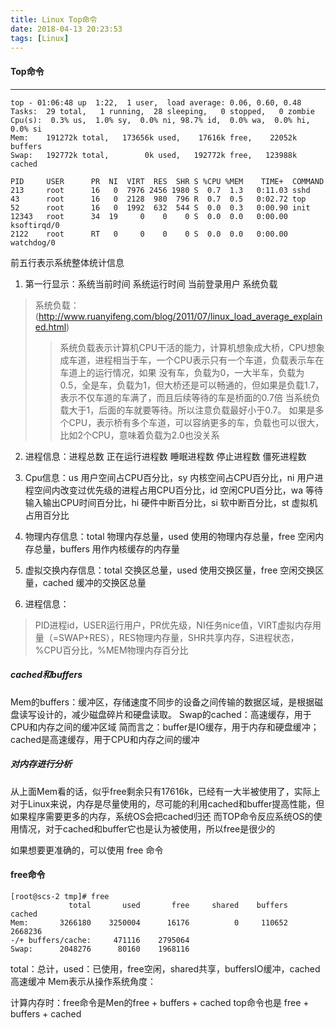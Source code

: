 ```yaml
---
title: Linux Top命令
date: 2018-04-13 20:23:53
tags: [Linux]
---
```

#### Top命令

---

```aidl
top - 01:06:48 up  1:22,  1 user,  load average: 0.06, 0.60, 0.48
Tasks:  29 total,   1 running,  28 sleeping,   0 stopped,   0 zombie
Cpu(s):  0.3% us,  1.0% sy,  0.0% ni, 98.7% id,  0.0% wa,  0.0% hi,  0.0% si
Mem:    191272k total,   173656k used,    17616k free,    22052k buffers
Swap:   192772k total,        0k used,   192772k free,   123988k cached

PID     USER      PR  NI  VIRT  RES  SHR S %CPU %MEM    TIME+  COMMAND
213     root      16   0  7976 2456 1980 S  0.7  1.3   0:11.03 sshd
43      root      16   0  2128  980  796 R  0.7  0.5   0:02.72 top
52      root      16   0  1992  632  544 S  0.0  0.3   0:00.90 init
12343   root      34  19     0    0    0 S  0.0  0.0   0:00.00 ksoftirqd/0
2122    root      RT   0     0    0    0 S  0.0  0.0   0:00.00 watchdog/0

```
前五行表示系统整体统计信息

1. 第一行显示：系统当前时间 系统运行时间  当前登录用户 系统负载
> 系统负载：(http://www.ruanyifeng.com/blog/2011/07/linux_load_average_explained.html)
>> 系统负载表示计算机CPU干活的能力，计算机想象成大桥，CPU想象成车道，进程相当于车，一个CPU表示只有一个车道，负载表示车在车道上的运行情况，如果
>> 没有车，负载为0，一大半车，负载为0.5，全是车，负载为1，但大桥还是可以畅通的，但如果是负载1.7，表示不仅车道的车满了，而且后续等待的车是桥面的0.7倍
>> 当系统负载大于1，后面的车就要等待。所以注意负载最好小于0.7。
>> 如果是多个CPU，表示桥有多个车道，可以容纳更多的车，负载也可以很大，比如2个CPU，意味着负载为2.0也没关系

2. 进程信息：进程总数    正在运行进程数 睡眠进程数   停止进程数   僵死进程数

3. Cpu信息：us 用户空间占CPU百分比，sy  内核空间占CPU百分比，ni 用户进程空间内改变过优先级的进程占用CPU百分比，id 空闲CPU百分比，wa 等待输入输出CPU时间百分比，hi 硬件中断百分比，si 软中断百分比，st 虚拟机占用百分比

4. 物理内存信息：total 物理内存总量，used 使用的物理内存总量，free 空闲内存总量，buffers 用作内核缓存的内存量

5. 虚拟交换内存信息：total 交换区总量，used 使用交换区量，free 空闲交换区量，cached 缓冲的交换区总量

6. 进程信息：
> PID进程id，USER运行用户，PR优先级，NI任务nice值，VIRT虚拟内存用量（=SWAP+RES），RES物理内存量，SHR共享内存，S进程状态，%CPU百分比，%MEM物理内存百分比

##### cached和buffers
Mem的buffers：缓冲区，存储速度不同步的设备之间传输的数据区域，是根据磁盘读写设计的，减少磁盘碎片和硬盘读取。
Swap的cached：高速缓存，用于CPU和内存之间的缓冲区域
简而言之：buffer是IO缓存，用于内存和硬盘缓冲；cached是高速缓存，用于CPU和内存之间的缓冲


##### 对内存进行分析
从上面Mem看的话，似乎free剩余只有17616k，已经有一大半被使用了，实际上对于Linux来说，内存是尽量使用的，尽可能的利用cached和buffer提高性能，但如果程序需要更多的内存，系统OS会把cached归还
而TOP命令反应系统OS的使用情况，对于cached和buffer它也是认为被使用，所以free是很少的

如果想要更准确的，可以使用 free 命令
#### free命令
```aidl
[root@scs-2 tmp]# free
             total       used       free     shared    buffers     cached
Mem:       3266180    3250004      16176          0     110652    2668236
-/+ buffers/cache:     471116    2795064
Swap:      2048276      80160    1968116
```
total：总计，used：已使用，free空闲，shared共享，buffersIO缓冲，cached高速缓冲
Mem表示从操作系统角度：

计算内存时：free命令是Men的free + buffers + cached
            top命令也是 free + buffers + cached